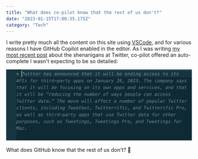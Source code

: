 ```yaml
---
title: "What does co-pilot know that the rest of us don't?"
date: "2023-01-15T17:00:35.175Z"
category: "Tech"
---
```


I write pretty much all the content on this site using [VSCode](https://code.visualstudio.com), and for various reasons I have GitHub Copilot enabled in the editor. As I was writing [my most recent post](https://cdoyle.me/2023/01/15/twitter-intentionally-ends-third-party-app-developer-access-to-its-apis/) about the shenanigans at Twitter, co-pilot offered an auto-complete I wasn't expecting to be so detailed:

![GitHub co-pilot](/public/media/post-photos/copilot-predictions.png)

What does GitHub know that the rest of us don't? 🤣

